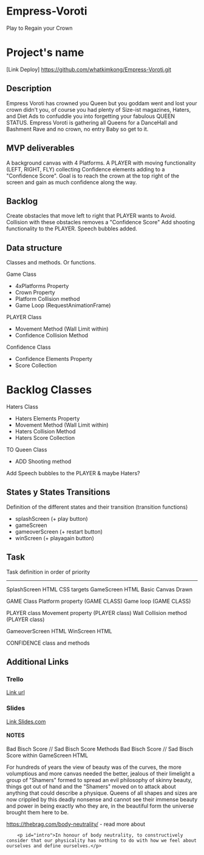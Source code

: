 # Empress-Voroti
Play to Regain your Crown


# Project's name
[Link Deploy] https://github.com/whatkimkong/Empress-Voroti.git


## Description
Empress Voroti has crowned you Queen but you goddam went and lost your crown didn't you, of course you had plenty of Size-ist magazines, Haters, and Diet Ads to confuddle you into forgetting your fabulous QUEEN STATUS. Empress Voroti is gathering all Queens for a DanceHall and Bashment Rave and no crown, no entry Baby so get to it.


## MVP deliverables
A background canvas with 4 Platforms.
A PLAYER with moving functionality (LEFT, RIGHT, FLY) collecting Confidence elements adding to a "Confidence Score".
Goal is to reach the crown at the top right of the screen and gain as much confidence along the way.


## Backlog
Create obstacles that move left to right that PLAYER wants to Avoid. Collision with these obstacles removes a "Confidence Score" Add shooting functionality to the PLAYER. Speech bubbles added.


## Data structure
Classes and methods. Or functions.


Game Class
- 4xPlatforms Property
- Crown Property
- Platform Collision method
- Game Loop (RequestAnimationFrame)

PLAYER Class 
- Movement Method (Wall Limit within)
- Confidence Collision Method

Confidence Class
- Confidence Elements Property
- Score Collection


# Backlog Classes

Haters Class 
- Haters Elements Property
- Movement Method (Wall Limit within)
- Haters Collision Method
- Haters Score Collection

TO Queen Class
- ADD Shooting method

Add Speech bubbles to the PLAYER & maybe Haters?


## States y States Transitions
Definition of the different states and their transition (transition functions)

- splashScreen (+ play button)
- gameScreen
- gameoverScreen (+ restart button)
- winScreen (+ playagain button)


## Task
Task definition in order of priority

-----
SplashScreen HTML
CSS targets
GameScreen HTML
Basic Canvas Drawn

GAME Class
Platform property (GAME CLASS)
Game loop (GAME CLASS)

PLAYER class
Movement property (PLAYER class)
Wall Collision method (PLAYER class)

GameoverScreen HTML
WinScreen HTML

CONFIDENCE class and methods


## Additional Links


### Trello
[Link url](https://trello.com)


### Slides
[Link Slides.com](http://slides.com)

#### NOTES
Bad Bisch Score // Sad Bisch Score Methods
Bad Bisch Score // Sad Bisch Score within GameScreen HTML

For hundreds of years the view of beauty was of the curves, the more volumptious and more canvas needed the better, jealous of their limelight a group of "Shamers" formed to spread an evil philosophy of skinny beauty, things got out of hand and the "Shamers" moved on to attack about anything that could describe a physique. Queens of all shapes and sizes are now crippled by this deadly nonsense and cannot see their immense beauty and power in being exactly who they are, in the beautiful form the universe brought them here to be.



https://thebrag.com/body-neutrality/ - read more about 

        <p id="intro">In honour of body neutrality, to constructively consider that our physicality has nothing to do with how we feel about ourselves and define ourselves.</p>
